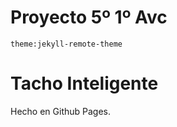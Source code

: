 # Proyecto 5º 1º Avc 
`theme:jekyll-remote-theme`
<!DOCTYPE html>
<html>
<body>
<h1>Tacho Inteligente</h1>
<p>Hecho en Github Pages.</p>
</body>
</html>
